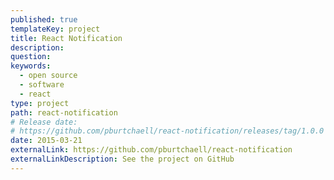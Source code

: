 ```yaml
---
published: true
templateKey: project
title: React Notification
description:
question:
keywords:
  - open source
  - software
  - react
type: project
path: react-notification
# Release date:
# https://github.com/pburtchaell/react-notification/releases/tag/1.0.0
date: 2015-03-21
externalLink: https://github.com/pburtchaell/react-notification
externalLinkDescription: See the project on GitHub
---
```

